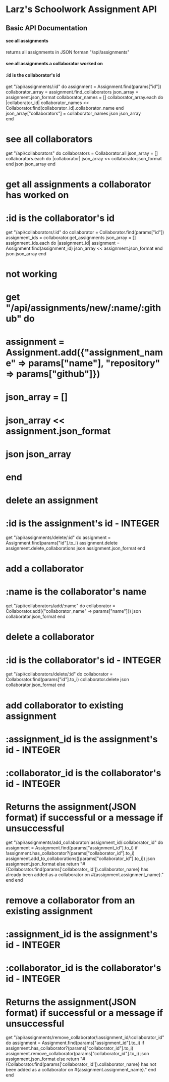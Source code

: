 # Larz's Schoolwork Assignment API

## Basic API Documentation

#### see all assignments
returns all assignments in JSON forman
"/api/assignments"

#### see all assignments a collaborator worked on
#### :id is the collaborator's id
get "/api/assignments/:id" do
  assignment = Assignment.find(params["id"])
  collaborator_array = assignment.find_collaborators
  json_array = assignment.json_format
  collaborator_names = []
  collaborator_array.each do |collaborator_id|
    collaborator_names << Collaborator.find(collaborator_id).collaborator_name
  end
  json_array["collaborators"] = collaborator_names
  json json_array  
end

# see all collaborators
get "/api/collaborators" do
  collaborators = Collaborator.all
  json_array = []
  collaborators.each do |collaborator|
    json_array << collaborator.json_format
  end
  json json_array
end

# get all assignments a collaborator has worked on
# :id is the collaborator's id
get "/api/collaborators/:id" do
  collaborator = Collaborator.find(params["id"])
  assignment_ids = collaborator.get_assignments
  json_array = []
  assignment_ids.each do |assignment_id|
    assignment = Assignment.find(assignment_id)
    json_array << assignment.json_format
  end
  json json_array
end

# not working
# get "/api/assignments/new/:name/:github" do
#   assignment = Assignment.add({"assignment_name" => params["name"], "repository" => params["github"]})
#   json_array = []
#   json_array << assignment.json_format
#   json json_array
# end

# delete an assignment
# :id is the assignment's id - INTEGER
get "/api/assignments/delete/:id" do
  assignment = Assignment.find(params["id"].to_i)
  assignment.delete
  assignment.delete_collaborations
  json assignment.json_format
end

# add a collaborator
# :name is the collaborator's name
get "/api/collaborators/add/:name" do
  collaborator = Collaborator.add({"collaborator_name" => params["name"]})
  json collaborator.json_format
end

# delete a collaborator
# :id is the collaborator's id - INTEGER
get "/api/collaborators/delete/:id" do
  collaborator = Collaborator.find(params["id"].to_i)
  collaborator.delete
  json collaborator.json_format
end

# add collaborator to existing assignment
# :assignment_id is the assignment's id - INTEGER
# :collaborator_id is the collaborator's id - INTEGER
# Returns the assignment(JSON format) if successful or a message if unsuccessful
get "/api/assignments/add_collaborator/:assignment_id/:collaborator_id" do
  assignment = Assignment.find(params["assignment_id"].to_i)
  if !assignment.has_collaborator?(params["collaborator_id"].to_i)
    assignment.add_to_collaborations([params["collaborator_id"].to_i])
    json assignment.json_format
  else
    return "#{Collaborator.find(params['collaborator_id']).collaborator_name} has already been added as a collaborator on #{assignment.assignment_name}."
  end
end

# remove a collaborator from an existing assignment
# :assignment_id is the assignment's id - INTEGER
# :collaborator_id is the collaborator's id - INTEGER
# Returns the assignment(JSON format) if successful or a message if unsuccessful
get "/api/assignments/remove_collaborator/:assignment_id/:collaborator_id" do
  assignment = Assignment.find(params["assignment_id"].to_i)
  if assignment.has_collaborator?(params["collaborator_id"].to_i)
    assignment.remove_collaborator(params["collaborator_id"].to_i)
    json assignment.json_format
  else
    return "#{Collaborator.find(params['collaborator_id']).collaborator_name} has not been added as a collaborator on #{assignment.assignment_name}."
  end
end